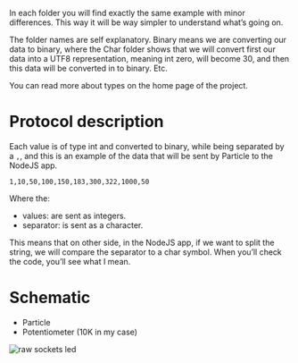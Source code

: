 In each folder you will find exactly the same example with minor differences. This way it will be way simpler to understand what’s going on.

The folder names are self explanatory. Binary means we are converting our data to binary, where the Char folder shows that we will convert first our data into a UTF8 representation, meaning int zero, will become 30, and then this data will be converted in to binary. Etc.

You can read more about types on the home page of the project.

# Protocol description

Each value is of type int and converted to binary, while being separated by a `,`, and this is an example of the data that will be sent by Particle to the NodeJS app.

`1,10,50,100,150,183,300,322,1000,50`

Where the:

- values: are sent as integers.
- separator: is sent as a character.

This means that on other side, in the NodeJS app, if we want to split the string, we will compare the separator to a char symbol. When you’ll check the code, you’ll see what I mean.

# Schematic

- Particle
- Potentiometer (10K in my case)

![raw sockets led](https://raw.githubusercontent.com/davidgatti/IoT-Raw-Sockets-Examples/assets/raw_sockets_potentiometer.png)
